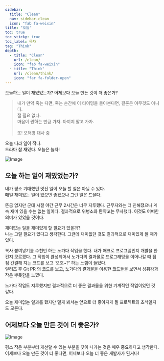 ```yaml
---
sidebar:
  title: "Clean"
  nav: sidebar-clean
  icon: "fab fa-weixin"
title: "오늘"
toc: true
toc_sticky: true
toc_label: 목차
tag: "Think"
depth: 
  - title: "Clean"
    url: /clean/
    icon: "fab fa-weixin"
  - title: "Think"
    url: /clean/think/
    icon: "far fa-folder-open"
---
```

오늘하는 일이 재밌었는가? 어제보다 오늘 만든 것이 더 좋은가?  

>내가 만약 죽는 다면, 죽는 순간에 이 타이밍을 돌아본다면, 결론은 아무것도 아니다.<br/>
잴 필요 없다.<br/>
마음이 원하는 만큼 가자. 아끼지 말고 가자.<br/><br/>
또! 오해영 대사 중

오늘 따라 일이 적다.  
드라마 참 재밌다. 오늘은 놀자!

![Image](https://drive.google.com/uc?export=view&id=1XjXEBGoW1py9SuXPiStthRNqJEyYPJDG)  

## 오늘 하는 일이 재밌었는가? 
내가 평소 기대했던 멋진 일이 오늘 할 일은 아닐 수 있다.  
매일 재미있는 일이 있으면 좋겠으나 그런 일은 드물다.

뜬금 없지만 군대 시절 야간 근무 2시간은 너무 지루했다.
근무자와는 더 친해졌으나 계속 재미 있을 수는 없는 일이다.
결과적으로 위병소와 탄약고는 무사했다. 이것도 어떠한 의미가 있었을 것이다.  

재미없는 일을 재미있게 할 필요가 있을까?  
나는 그럴 필요가 있다고 생각한다.
그런데 재미없던 것도 결과적으로 재미있게 될 때가 있다.

복사 붙여넣기를 수천번 하는 노가다 작업을 했다.
내가 매크로 프로그램인지 개발을 한건지 모르겠다.
그 작업이 완성되어서 노가다의 결과물로 프로그래밍을 이어나갈 때 점점 간결해 지는 코드를 보고 '오호~?' 하는 느낌이 들었다.  
릴리즈 후 Git PR 의 코드를 보고, 노가다의 결과물을 이용한 코드들을 보면서 성취감과 작은 뿌듯함을 느꼈다.  

노가다 작업도 지루했지만 결과적으로 더 좋은 결과물을 위한 기계적인 작업이었던 것 같다.  

오늘 재미없는 일과를 했지만 멀게 봐서는 앞으로 더 좋아지게 될 프로젝트의 초석일지도 모른다.  

## 어제보다 오늘 만든 것이 더 좋은가?

![Image](https://drive.google.com/uc?export=view&id=1TiCrMHYycR3ejs6Tr0EEQ0ZsV4ftuu-E)  

평소 작은 부분부터 개선할 수 있는 부분을 찾아 나가는 것은 매우 중요하다고 생각한다.  
어제보다 오늘 만든 것이 더 좋다면, 어제보다 오늘 더 좋은 개발자가 된거다!  
